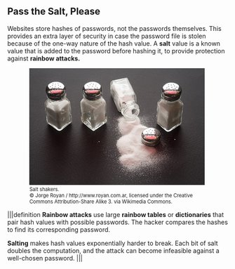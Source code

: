 ## Pass the Salt, Please
Websites store hashes of passwords, not the passwords themselves. This provides an extra layer of security in case the password file is stolen because of the one-way nature of the hash value. A **salt** value is a known value that is added to the password before hashing it, to provide protection against **rainbow attacks.** 

<figure class="snippetimg" style="margin: 0 auto;width:80%">

  <img src=".guides/img/Saltsm.jpg" alt="Salt shakers.">
  <figcaption style="font-size: 0.8em; text-align: left;">Salt shakers.
</br>
 © Jorge Royan / http://www.royan.com.ar, licensed under the Creative Commons Attribution-Share Alike 3. via Wikimedia Commons.</figcaption>
</figure>


|||definition
**Rainbow attacks** use large **rainbow tables** or **dictionaries** that pair hash values with possible passwords. The hacker compares the hashes to find its corresponding password. 

**Salting** makes hash values exponentially harder to break. Each bit of salt doubles the computation, and the attack can become infeasible against a well-chosen password.
|||
